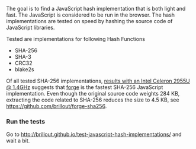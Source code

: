 The goal is to find a JavaScript hash implementation that is both light and fast.
The JavaScript is considered to be run in the browser.
The hash implementations are tested on speed by hashing the source code of JavaScript libraries.


Tested are implementations for following Hash Functions
  - SHA-256
  - SHA-3
  - CRC32
  - blake2s


Of all tested SHA-256 implementations, <a href='http://brillout.github.io/test-javascript-hash-implementations/computed_c720.html'>results with an Intel Celeron 2955U @ 1.4GHz</a> suggests that <a href='https://github.com/digitalbazaar/forge'>forge</a> is the fastest SHA-256 JavaScript implementation.
Even though the original source code weights 284 KB, extracting the code related to SHA-256 reduces the size to 4.5 KB, see https://github.com/brillout/forge-sha256.


### Run the tests

Go to http://brillout.github.io/test-javascript-hash-implementations/ and wait a bit.
